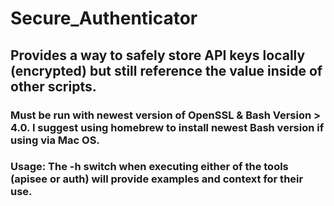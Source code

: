 # Secure_Authenticator
## Provides a way to safely store API keys locally (encrypted) but still reference the value inside of other scripts.

### Must be run with newest version of OpenSSL & Bash Version > 4.0. I suggest using homebrew to install newest Bash version if using via Mac OS.

### Usage: The -h switch when executing either of the tools (apisee or auth) will provide examples and context for their use.
